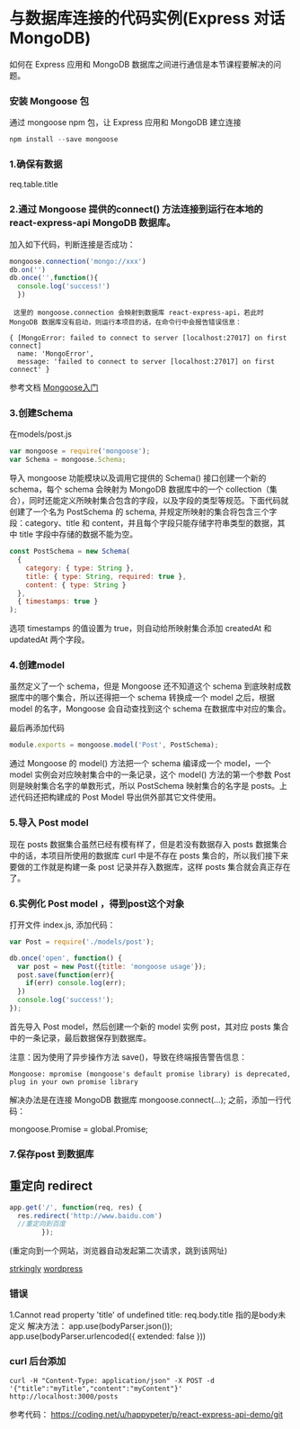 # 与数据库连接的代码实例(Express 对话 MongoDB)
如何在 Express 应用和 MongoDB 数据库之间进行通信是本节课程要解决的问题。
### 安装 Mongoose 包

通过 mongoose npm 包，让 Express 应用和 MongoDB 建立连接

```js
npm install --save mongoose
```
### 1.确保有数据
req.table.title
### 2.通过 Mongoose 提供的connect() 方法连接到运行在本地的 react-express-api MongoDB 数据库。
加入如下代码，判断连接是否成功：
```js
mongoose.connection('mongo://xxx')
db.on('')
db.once('',function(){
  console.log('success!')
  })
```

     这里的 mongoose.connection 会映射到数据库 react-express-api，若此时 MongoDB 数据库没有启动，则运行本项目的话，在命令行中会报告错误信息：
```
{ [MongoError: failed to connect to server [localhost:27017] on first connect]
  name: 'MongoError',
  message: 'failed to connect to server [localhost:27017] on first connect' }
  ```
  参考文档 [Mongoose入门](http://mongoosejs.com/docs/index.html)
### 3.创建Schema
在models/post.js
```js
var mongoose = require('mongoose');
var Schema = mongoose.Schema;
```

导入 mongoose 功能模块以及调用它提供的 Schema() 接口创建一个新的 schema，每个 schema 会映射为 MongoDB 数据库中的一个 collection（集合），同时还能定义所映射集合包含的字段，以及字段的类型等规范。下面代码就创建了一个名为 PostSchema 的 schema, 并规定所映射的集合将包含三个字段：category、title 和 content，并且每个字段只能存储字符串类型的数据，其中 title 字段中存储的数据不能为空。

```js
const PostSchema = new Schema(
  {
    category: { type: String },
    title: { type: String, required: true },
    content: { type: String }
  },
  { timestamps: true }
);
```
选项 timestamps 的值设置为 true，则自动给所映射集合添加 createdAt 和 updatedAt 两个字段。



### 4.创建model
虽然定义了一个 schema，但是 Mongoose 还不知道这个 schema 到底映射成数据库中的哪个集合，所以还得把一个 schema 转换成一个 model 之后，根据 model 的名字，Mongoose 会自动查找到这个 schema 在数据库中对应的集合。

最后再添加代码
```js
module.exports = mongoose.model('Post', PostSchema);
```
通过 Mongoose 的 model() 方法把一个 schema 编译成一个 model，一个 model 实例会对应映射集合中的一条记录，这个 model() 方法的第一个参数 Post 则是映射集合名字的单数形式，所以 PostSchema 映射集合的名字是 posts。上述代码还把构建成的 Post Model 导出供外部其它文件使用。

### 5.导入 Post model
现在 posts 数据集合虽然已经有模有样了，但是若没有数据存入 posts 数据集合中的话，本项目所使用的数据库 curl 中是不存在 posts 集合的，所以我们接下来要做的工作就是构建一条 post 记录并存入数据库，这样 posts 集合就会真正存在了。

### 6.实例化 Post model ，得到post这个对象
打开文件 index.js, 添加代码：
```js
var Post = require('./models/post');

db.once('open', function() {
  var post = new Post({title: 'mongoose usage'});
  post.save(function(err){
    if(err) console.log(err);
  })
  console.log('success!');
});
```
首先导入 Post model，然后创建一个新的 model 实例 post，其对应 posts 集合中的一条记录，最后数据保存到数据库。

注意：因为使用了异步操作方法 save()，导致在终端报告警告信息：
```
Mongoose: mpromise (mongoose's default promise library) is deprecated, plug in your own promise library
```
解决办法是在连接 MongoDB 数据库 mongoose.connect(...); 之前，添加一行代码：

mongoose.Promise = global.Promise;

### 7.保存post 到数据库

## 重定向 redirect
```js
app.get('/', function(req, res) {
  res.redirect('http://www.baidu.com')
  //重定向到百度
        });
```
(重定向到一个网站，浏览器自动发起第二次请求，跳到该网址)

[strkingly](strkingly.com)
[wordpress](http://wordpress.com)


### 错误
1.Cannot read property 'title' of undefined
    title: req.body.title
    指的是body未定义
解决方法：
  app.use(bodyParser.json());
  app.use(bodyParser.urlencoded({ extended: false }))

### curl 后台添加
```
curl -H "Content-Type: application/json" -X POST -d
'{"title":"myTitle","content":"myContent"}' http://localhost:3000/posts
```

参考代码： https://coding.net/u/happypeter/p/react-express-api-demo/git
